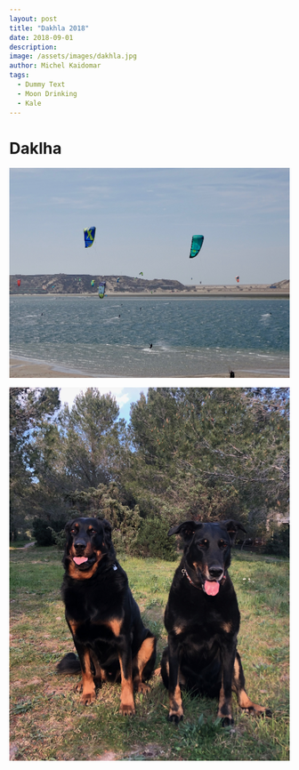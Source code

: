 ```yaml
---
layout: post
title: "Dakhla 2018"
date: 2018-09-01
description: 
image: /assets/images/dakhla.jpg
author: Michel Kaidomar
tags: 
  - Dummy Text
  - Moon Drinking
  - Kale
---
```

# Daklha 

![Placeholder](/assets/images/dakhla2.jpg)

![Placeholder](/assets/images/chiens.jpeg)


